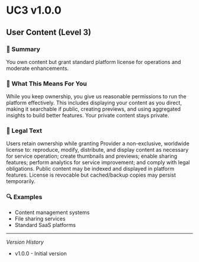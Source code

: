 # UC3 v1.0.0

## User Content (Level 3)

### 📌 Summary
You own content but grant standard platform license for operations and moderate enhancements.

### 👤 What This Means For You
While you keep ownership, you give us reasonable permissions to run the platform effectively. This includes displaying your content as you direct, making it searchable if public, creating previews, and using aggregated insights to build better features. Your private content stays private.

### 📜 Legal Text
Users retain ownership while granting Provider a non-exclusive, worldwide license to: reproduce, modify, distribute, and display content as necessary for service operation; create thumbnails and previews; enable sharing features; perform analytics for service improvement; and comply with legal obligations. Public content may be indexed and displayed in platform features. License is revocable but cached/backup copies may persist temporarily.

### 🔍 Examples
- Content management systems
- File sharing services
- Standard SaaS platforms

---
*Version History*
- v1.0.0 - Initial version